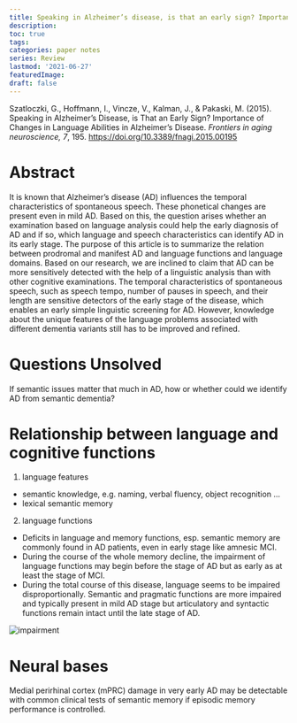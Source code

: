 ```yaml
---
title: Speaking in Alzheimer’s disease, is that an early sign? Importance of changes in language abilities in Alzheimer’s diseases
description:
toc: true
tags:
categories: paper notes
series: Review
lastmod: '2021-06-27'
featuredImage:
draft: false
---
```


Szatloczki, G., Hoffmann, I., Vincze, V., Kalman, J., & Pakaski, M. (2015). Speaking in Alzheimer’s Disease, is That an Early Sign? Importance of Changes in Language Abilities in Alzheimer’s Disease. *Frontiers in aging neuroscience, 7*, 195. https://doi.org/10.3389/fnagi.2015.00195

<!--more-->
# Abstract
It is known that Alzheimer’s disease (AD) influences the temporal characteristics of spontaneous speech. These phonetical changes are present even in mild AD. Based on this, the question arises whether an examination based on language analysis could help the early diagnosis of AD and if so, which language and speech characteristics can identify AD in its early stage. The purpose of this article is to summarize the relation between prodromal and manifest AD and language functions and language domains. Based on our research, we are inclined to claim that AD can be more sensitively detected with the help of a linguistic analysis than with other cognitive examinations. The temporal characteristics of spontaneous speech, such as speech tempo, number of pauses in speech, and their length are sensitive detectors of the early stage of the disease, which enables an early simple linguistic screening for AD. However, knowledge about the unique features of the language problems associated with different dementia variants still has to be improved and refined.

# Questions Unsolved
If semantic issues matter that much in AD, how or whether could we identify AD from semantic dementia?

# Relationship between language and cognitive functions

1.	language features
-	semantic knowledge, e.g. naming, verbal fluency, object recognition ...
-	lexical semantic memory
2.	language functions
-	Deficits in language and memory functions, esp. semantic memory are commonly found in AD patients, even in early stage like amnesic MCI.
-	During the course of the whole memory decline, the impairment of language functions may begin before the stage of AD but as early as at least the stage of MCI.
-	During the total course of this disease, language seems to be impaired disproportionally. Semantic and pragmatic functions are more impaired and typically present in mild AD stage but articulatory and syntactic functions remain intact until the late stage of AD.

![impairment](/20210627-Language-Impairments-in-different-AD-stages.png) 

# Neural bases
Medial perirhinal cortex (mPRC) damage in very early AD may be detectable with common clinical tests of semantic memory if episodic memory performance is controlled.


 
